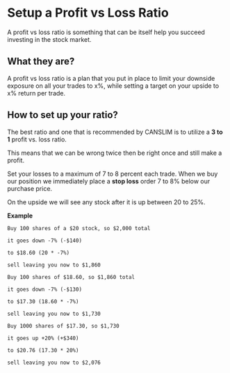 # Setup a Profit vs Loss Ratio

A profit vs loss ratio is something that can be itself help you succeed investing in the stock market.

## What they are?

A profit vs loss ratio is a plan that you put in place to limit your downside exposure on all your trades to x%, while setting a target on your upside to x% return per trade.

## How to set up your ratio?

The best ratio and one that is recommended by CANSLIM is to utilize a **3 to 1** profit vs. loss ratio.

This means that we can be wrong twice then be right once and still make a profit.

Set your losses to a maximum of 7 to 8 percent each trade. When we buy our position we immediately place a **stop loss** order 7 to 8% below our purchase price.

On the upside we will see any stock after it is up between 20 to 25%.

**Example**

```
Buy 100 shares of a $20 stock, so $2,000 total

it goes down -7% (-$140)

to $18.60 (20 * -7%)

sell leaving you now to $1,860
```

```
Buy 100 shares of $18.60, so $1,860 total

it goes down -7% (-$130)

to $17.30 (18.60 * -7%)

sell leaving you now to $1,730
```

```
Buy 1000 shares of $17.30, so $1,730

it goes up +20% (+$340)

to $20.76 (17.30 * 20%)

sell leaving you now to $2,076
```

